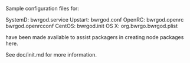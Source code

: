 Sample configuration files for:

SystemD: bwrgod.service
Upstart: bwrgod.conf
OpenRC:  bwrgod.openrc
         bwrgod.openrcconf
CentOS:  bwrgod.init
OS X:    org.bwrgo.bwrgod.plist

have been made available to assist packagers in creating node packages here.

See doc/init.md for more information.
